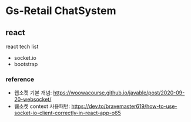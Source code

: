 # Gs-Retail ChatSystem 

## react

react tech list

- socket.io
- bootstrap

### reference

- 웹소켓 기본 개념: https://woowacourse.github.io/javable/post/2020-09-20-websocket/
- 웹소켓 context 사용패턴: https://dev.to/bravemaster619/how-to-use-socket-io-client-correctly-in-react-app-o65
